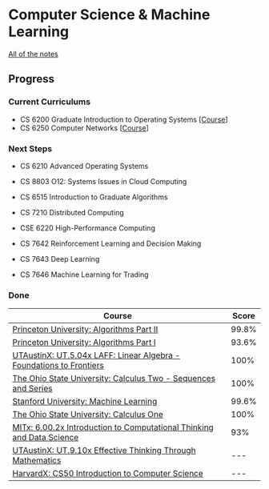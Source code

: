 # Computer Science & Machine Learning

[All of the notes](/menu)

## Progress

### Current Curriculums

* CS 6200 Graduate Introduction to Operating Systems [[Course](https://omscs.gatech.edu/cs-6200-introduction-operating-systems)]
* CS 6250 Computer Networks [[Course](https://omscs.gatech.edu/cs-6250-computer-networks)]

<!--
* Introduction to Operating Systems [[Course](https://pages.cs.wisc.edu/~remzi/Classes/537/Fall2021/)]
* Computer Networking [[Course](https://gaia.cs.umass.edu/kurose_ross/lectures.php)]
-->

### Next Steps

* CS 6210 Advanced Operating Systems
* CS 8803 O12: Systems Issues in Cloud Computing
* CS 6515 Introduction to Graduate Algorithms
* CS 7210 Distributed Computing

* CSE 6220 High-Performance Computing
* CS 7642 Reinforcement Learning and Decision Making
* CS 7643 Deep Learning
* CS 7646 Machine Learning for Trading

### Done

| Course | Score |
| --- | --- |
| [Princeton University: Algorithms Part II](https://www.coursera.org/learn/algorithms-part1/home/welcome) | 99.8% |
| [Princeton University: Algorithms Part I](https://www.coursera.org/learn/algorithms-part1/home/welcome) | 93.6% |
| [UTAustinX: UT.5.04x LAFF: Linear Algebra - Foundations to Frontiers](https://courses.edx.org/courses/course-v1:UTAustinX+UT.5.05x+2T2017/course/) | 100% |
| [The Ohio State University: Calculus Two - Sequences and Series](https://www.coursera.org/learn/advanced-calculus) | 100% |
| [Stanford University: Machine Learning](https://www.coursera.org/learn/machine-learning/home/welcome) | 99.6% |
| [The Ohio State University: Calculus One](https://www.coursera.org/learn/calculus1/home/welcome) | 100% |
| [MITx: 6.00.2x Introduction to Computational Thinking and Data Science](https://courses.edx.org/courses/course-v1:MITx+6.00.2x_7+1T2017/info) | 93% |
| [UTAustinX: UT.9.10x Effective Thinking Through Mathematics](https://courses.edx.org/courses/course-v1:UTAustinX+UT.9.10x+3T2016/course/) | --- |
| [HarvardX: CS50 Introduction to Computer Science](https://courses.edx.org/courses/course-v1:HarvardX+CS50+X/info) | --- |


